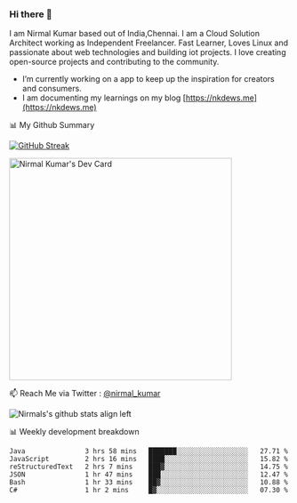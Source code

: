 ### Hi there 👋

 I am Nirmal Kumar based out of India,Chennai. I am a Cloud Solution Architect working as Independent Freelancer. Fast Learner, Loves Linux and passionate about web technologies and building iot projects. I love creating open-source projects and contributing to the community.

- I’m currently working on a app to keep up the inspiration for creators and consumers.
- I am documenting my learnings on my blog [https://nkdews.me](https://nkdews.me)


📊 My Github Summary

[![GitHub Streak](https://github-readme-streak-stats.herokuapp.com?user=nk-gears&theme=dark&hide_border=true&date_format=M%20j%5B%2C%20Y%5D)](https://git.io/streak-stats)

<a href="https://app.daily.dev/nirmal_kumar"><img src="https://api.daily.dev/devcards/a16cfcf02d384b16b41de71ce4d1d811.png?r=8ve" width="400" alt="Nirmal Kumar's Dev Card"/></a>

📫 Reach Me via  Twitter : [@nirmal_kumar](https://twitter.com/nirmal_kumar)

![Nirmals's github stats align left](https://github-readme-stats.vercel.app/api?username=nk-gears&show_icons=true)


📊 Weekly development breakdown

<!--START_SECTION:waka-->

```text
Java               3 hrs 58 mins   ███████░░░░░░░░░░░░░░░░░░   27.71 %
JavaScript         2 hrs 16 mins   ████░░░░░░░░░░░░░░░░░░░░░   15.82 %
reStructuredText   2 hrs 7 mins    ███▓░░░░░░░░░░░░░░░░░░░░░   14.75 %
JSON               1 hr 47 mins    ███░░░░░░░░░░░░░░░░░░░░░░   12.47 %
Bash               1 hr 33 mins    ██▓░░░░░░░░░░░░░░░░░░░░░░   10.88 %
C#                 1 hr 2 mins     █▓░░░░░░░░░░░░░░░░░░░░░░░   07.30 %
```

<!--END_SECTION:waka-->


